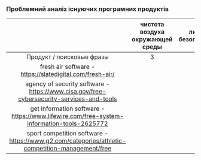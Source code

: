 ### Проблемний аналіз існуючих програмних продуктів


|                                                                                                 | чистота воздуха окружающей среды | личная безопасность | получение информации | участие в спортивных соревнованиях | тип лицензии | пометка |
|:-----------------------------------------------------------------------------------------------:|:--------------------------------:|:-------------------:|:--------------------:|:----------------------------------:|:------------:|:-------:|
|                                    Продукт / поисковые фразы                                    |                3                 |                     |                      |                                    |  OpenSource  |         |
|                    fresh air software - https://slatedigital.com/fresh-air/                     |                                  |          4          |                      |                                    |     Free     |         |
|    agency of security software - https://www.cisa.gov/free-cybersecurity-services-and-tools     |                                  |                     |          4           |                                    |   FreeWare   |         |
|    get information software - https://www.lifewire.com/free-system-information-tools-2625772    |                                  |                     |                      |                                    |  Shareware   |         |
| sport competition software - https://www.g2.com/categories/athletic-competition-management/free |                                  |                     |                      |                 1                  | Proprietary  |         |